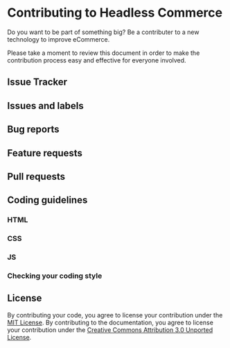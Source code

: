 # Contributing to Headless Commerce
Do you want to be part of something big? Be a contributer to a new technology to improve eCommerce.

Please take a moment to review this document in order to make the contribution process easy and effective for everyone involved.

## Issue Tracker

## Issues and labels

## Bug reports

## Feature requests

## Pull requests

## Coding guidelines

### HTML

### CSS

### JS

### Checking your coding style

## License
By contributing your code, you agree to license your contribution under the [MIT License](LICENSE).
By contributing to the documentation, you agree to license your contribution under the [Creative Commons Attribution 3.0 Unported License](docs/LICENSE).
